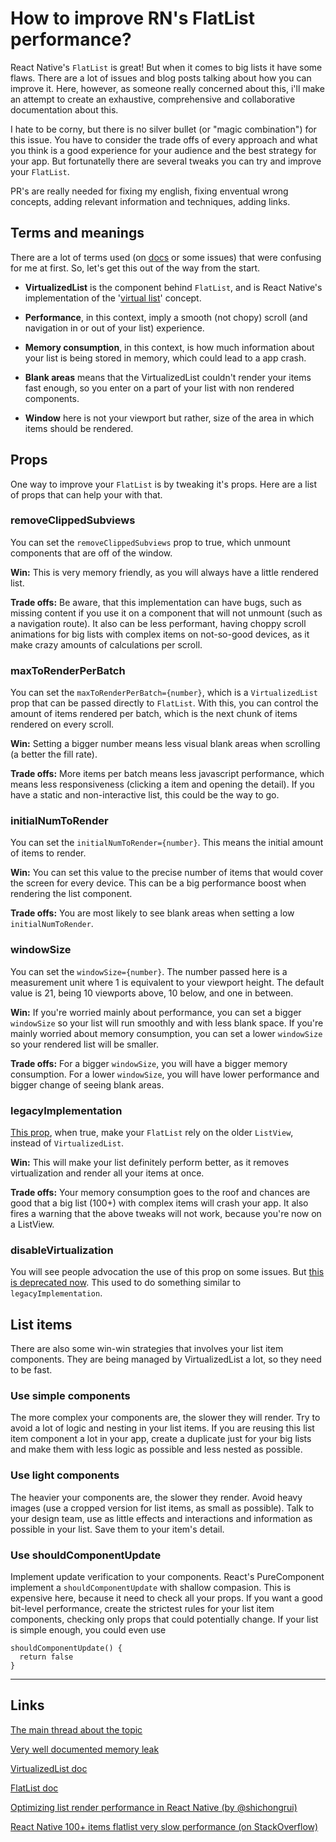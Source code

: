 # How to improve RN's FlatList performance?

React Native's `FlatList` is great! But when it comes to big lists it have some flaws. There are a lot of issues and blog posts talking about how you can improve it. Here, however, as someone really concerned about this, i'll make an attempt to create an exhaustive, comprehensive and collaborative documentation about this.

I hate to be corny, but there is no silver bullet (or "magic combination") for this issue. You have to consider the trade offs of every approach and what you think is a good experience for your audience and the best strategy for your app. But fortunatelly there are several tweaks you can try and improve your `FlatList`.

PR's are really needed for fixing my english, fixing enventual wrong concepts, adding relevant information and techniques, adding links.



## Terms and meanings
There are a lot of terms used (on [docs](https://facebook.github.io/react-native/docs/virtualizedlist.html#windowsize) or some issues) that were confusing for me at first. So, let's get this out of the way from the start.

 - **VirtualizedList** is the component behind `FlatList`, and is React Native's implementation of the '[virtual list](https://bvaughn.github.io/react-virtualized/#/components/List)' concept.

 - **Performance**, in this context, imply a smooth (not chopy) scroll (and navigation in or out of your list) experience.
 - **Memory consumption**, in this context, is how much information about your list is being stored in memory, which could lead to a app crash.
 - **Blank areas** means that the VirtualizedList couldn't render your items fast enough, so you enter on a part of your list with non rendered components.
 - **Window** here is not your viewport but rather, size of the area in which items should be rendered.



## Props
One way to improve your `FlatList` is by tweaking it's props. Here are a list of props that can help your with that.

### removeClippedSubviews
You can set the `removeClippedSubviews` prop to true, which unmount components that are off of the window.

**Win:** This is very memory friendly, as you will always have a little rendered list.

**Trade offs:** Be aware, that this implementation can have bugs, such as missing content if you use it on a component that will not unmount (such as a navigation route).
It also can be less performant, having choppy scroll animations for big lists with complex items on not-so-good devices, as it make crazy amounts of calculations per scroll.

### maxToRenderPerBatch
You can set the `maxToRenderPerBatch={number}`, which is a `VirtualizedList` prop that can be passed directly to `FlatList`. With this, you can control the amount of items rendered per batch, which is the next chunk of items rendered on every scroll.

**Win:** Setting a bigger number means less visual blank areas when scrolling (a better the fill rate).

**Trade offs:** More items per batch means less javascript performance, which means less responsiveness (clicking a item and opening the detail). If you have a static and non-interactive list, this could be the way to go.

### initialNumToRender
You can set the `initialNumToRender={number}`. This means the initial amount of items to render.

**Win:** You can set this value to the precise number of items that would cover the screen for every device. This can be a big performance boost when rendering the list component.

**Trade offs:** You are most likely to see blank areas when setting a low `initialNumToRender`.

### windowSize
You can set the `windowSize={number}`. The number passed here is a measurement unit where 1 is equivalent to your viewport height. The default value is 21, being 10 viewports above, 10 below, and one in between.

**Win:** If you're worried mainly about performance, you can set a bigger `windowSize` so your list will run smoothly and with less blank space. If you're mainly worried about memory consumption, you can set a lower `windowSize` so your rendered list will be smaller.

**Trade offs:** For a bigger `windowSize`, you will have a bigger memory consumption. For a lower `windowSize`, you will have lower performance and bigger change of seeing blank areas.

### legacyImplementation
[This prop](https://facebook.github.io/react-native/docs/flatlist.html#legacyimplementation), when true, make your `FlatList` rely on the older `ListView`, instead of `VirtualizedList`.

**Win:** This will make your list definitely perform better, as it removes virtualization and render all your items at once.

**Trade offs:** Your memory consumption goes to the roof and chances are good that a big list (100+) with complex items will crash your app.
It also fires a warning that the above tweaks will not work, because you're now on a ListView.

### disableVirtualization
You will see people advocation the use of this prop on some issues. But [this is deprecated now](https://facebook.github.io/react-native/docs/virtualizedlist.html#disablevirtualization). This used to do something similar to `legacyImplementation`.



## List items

There are also some win-win strategies that involves your list item components. They are being managed by VirtualizedList a lot, so they need to be fast.

### Use simple components
The more complex your components are, the slower they will render. Try to avoid a lot of logic and nesting in your list items. If you are reusing this list item component a lot in your app, create a duplicate just for your big lists and make them with less logic as possible and less nested as possible.

### Use light components
The heavier your components are, the slower they render. Avoid heavy images (use a cropped version for list items, as small as possible). Talk to your design team, use as little effects and interactions and information as possible in your list. Save them to your item's detail.

### Use shouldComponentUpdate
Implement update verification to your components. React's PureComponent implement a `shouldComponentUpdate` with shallow compasion. This is expensive here, because it need to check all your props. If you want a good bit-level performance, create the strictest rules for your list item components, checking only props that could potentially change. If your list is simple enough, you could even use

    shouldComponentUpdate() {
      return false
    }

----------

## Links
[The main thread about the topic](https://github.com/facebook/react-native/issues/13413)

[Very well documented memory leak](https://github.com/facebook/react-native/issues/16590)

[VirtualizedList doc](https://facebook.github.io/react-native/docs/virtualizedlist.html#disablevirtualization)

[FlatList doc](https://facebook.github.io/react-native/docs/flatlist.html#legacyimplementation)

[Optimizing list render performance in React Native (by @shichongrui)](http://matthewsessions.com/2017/05/15/optimizing-list-render-performance.html)

[React Native 100+ items flatlist very slow performance (on StackOverflow)](https://stackoverflow.com/questions/44384773/react-native-100-items-flatlist-very-slow-performance)
